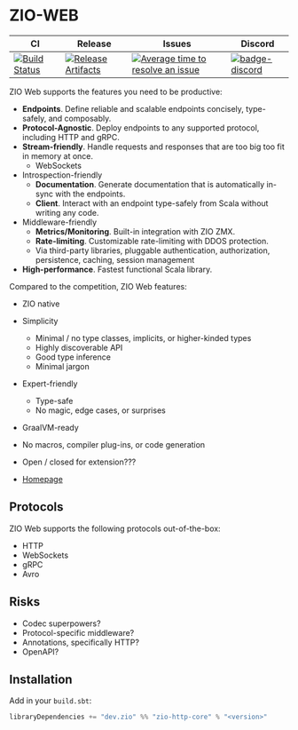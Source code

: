 # ZIO-WEB

| CI | Release | Issues |  Discord |
| --- | --- | --- | --- |
| [![Build Status][badge-ci]][link-ci] | [![Release Artifacts][badge-sonatype]][link-sonatype] | [![Average time to resolve an issue][badge-iim]][link-iim] | [![badge-discord]][link-discord] |

ZIO Web supports the features you need to be productive:

 * **Endpoints**. Define reliable and scalable endpoints concisely, type-safely, and composably.
 * **Protocol-Agnostic**. Deploy endpoints to any supported protocol, including HTTP and gRPC.
 * **Stream-friendly**. Handle requests and responses that are too big too fit in memory at once.
   * WebSockets
 * Introspection-friendly
   * **Documentation**. Generate documentation that is automatically in-sync with the endpoints.
   * **Client**. Interact with an endpoint type-safely from Scala without writing any code.
 * Middleware-friendly
   * **Metrics/Monitoring**. Built-in integration with ZIO ZMX.
   * **Rate-limiting**. Customizable rate-limiting with DDOS protection.
   * Via third-party libraries, pluggable authentication, authorization, persistence, caching, session management
 * **High-performance**. Fastest functional Scala library.

Compared to the competition, ZIO Web features: 

 * ZIO native
 * Simplicity
   * Minimal / no type classes, implicits, or higher-kinded types
   * Highly discoverable API
   * Good type inference 
   * Minimal jargon
 * Expert-friendly
   * Type-safe
   * No magic, edge cases, or surprises
 * GraalVM-ready
 * No macros, compiler plug-ins, or code generation

 * Open / closed for extension???

- [Homepage](https://zio.dev)

## Protocols

ZIO Web supports the following protocols out-of-the-box:

* HTTP
* WebSockets
* gRPC
* Avro

## Risks 

 - Codec superpowers?
 - Protocol-specific middleware?
 - Annotations, specifically HTTP?
 - OpenAPI?

## Installation

Add in your `build.sbt`:

```scala
libraryDependencies += "dev.zio" %% "zio-http-core" % "<version>"
```

[badge-ci]: https://circleci.com/gh/zio/zio-http/tree/master.svg?style=svg
[badge-sonatype]: https://img.shields.io/nexus/r/https/oss.sonatype.org/dev.zio/zio-http-core_2.12.svg
[badge-iim]: https://isitmaintained.com/badge/resolution/zio/zio-http.svg
[badge-discord]: https://img.shields.io/discord/629491597070827530?logo=discord "chat on discord"

[link-ci]: https://circleci.com/gh/zio/zio-http/tree/master
[link-sonatype]: https://oss.sonatype.org/content/repositories/releases/dev/zio/zio-http-core_2.12/
[link-iim]: https://isitmaintained.com/project/zio/zio-http
[link-discord]: https://discord.gg/2ccFBr4 "Discord"
